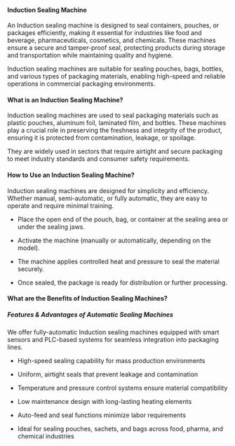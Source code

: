 #### Induction Sealing Machine

An Induction sealing machine is designed to seal containers, pouches, or packages efficiently, making it essential for
industries like food and beverage, pharmaceuticals, cosmetics, and chemicals.
These machines ensure a secure and tamper-proof seal, protecting products during storage and transportation while
maintaining quality and hygiene.

Induction sealing machines are suitable for sealing pouches, bags, bottles, and various types of packaging materials,
enabling high-speed and reliable operations in commercial packaging environments.

#### What is an Induction Sealing Machine?

Induction sealing machines are used to seal packaging materials such as plastic pouches, aluminum foil, laminated film,
and bottles.
These machines play a crucial role in preserving the freshness and integrity of the product, ensuring it is protected
from contamination, leakage, or spoilage.

They are widely used in sectors that require airtight and secure packaging to meet industry standards and consumer
safety requirements.

#### How to Use an Induction Sealing Machine?

Induction sealing machines are designed for simplicity and efficiency. Whether manual, semi-automatic, or fully
automatic, they are easy to operate and require minimal training.

- Place the open end of the pouch, bag, or container at the sealing area or under the sealing jaws.

- Activate the machine (manually or automatically, depending on the model).

- The machine applies controlled heat and pressure to seal the material securely.

- Once sealed, the package is ready for distribution or further processing.

#### What are the Benefits of Induction Sealing Machines?

##### Features & Advantages of Automatic Sealing Machines

We offer fully-automatic Induction sealing machines equipped with smart sensors and PLC-based systems for seamless
integration into packaging lines.

- High-speed sealing capability for mass production environments

- Uniform, airtight seals that prevent leakage and contamination

- Temperature and pressure control systems ensure material compatibility

- Low maintenance design with long-lasting heating elements

- Auto-feed and seal functions minimize labor requirements

- Ideal for sealing pouches, sachets, and bags across food, pharma, and chemical industries

